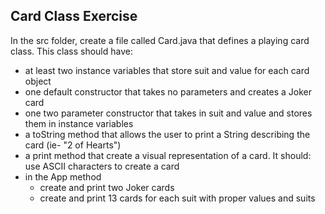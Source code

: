 ## Card Class Exercise

In the src folder, create a file called Card.java that defines a playing card class. This class should have:

* at least two instance variables that store suit and value for each card object
* one default constructor that takes no parameters and creates a Joker card
* one two parameter constructor that takes in suit and value and stores them in instance variables
* a toString method that allows the user to print a String describing the card (ie- "2 of Hearts")
* a print method that create a visual representation of a card. It should:
use ASCII characters to create a card
* in the App method
  * create and print two Joker cards
  * create and print 13 cards for each suit with proper values and suits